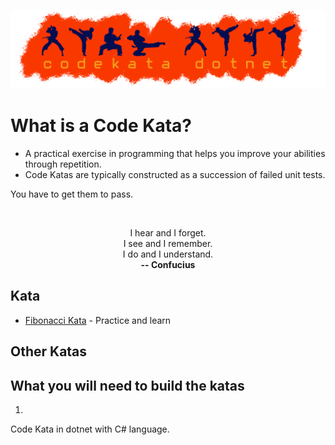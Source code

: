 <p align="center">
    <img src="./codekata.png" width="2000"/>
</p>

# **What is a Code Kata?**

* A practical exercise in programming that helps you improve your abilities through repetition.
* Code Katas are typically constructed as a succession of failed unit tests.

You have to get them to pass.

<br>
<p style="text-align: center;">
I hear and I forget. <br>
I see and I remember. <br>
I do and I understand. <br>
<b>-- Confucius</b></center></p>


## Kata

* [Fibonacci Kata](./kata/fibonacci) - Practice and learn


## Other Katas


## What you will need to build the katas
1. 

Code Kata in dotnet with C# language.
